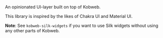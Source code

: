 An opinionated UI-layer built on top of Kobweb.

This library is inspired by the likes of Chakra UI and Material UI.

**Note**: See `kobweb-silk-widgets` if you want to use Silk widgets without using any other parts of Kobweb.
